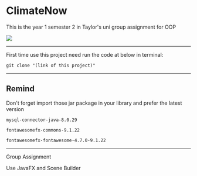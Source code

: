 # ClimateNow   

This is the year 1 semester 2 in Taylor's uni group assignment for OOP

![](https://s3.bmp.ovh/imgs/2022/05/21/745f1f16a199bca8.png)

----
First time use this project need run the code at below in terminal:

```
git clone "(link of this project)"
```
---

## Remind
Don't forget import those jar package in your library and prefer the latest version
```
mysql-connector-java-8.0.29

fontawesomefx-commons-9.1.22

fontawesomefx-fontawesome-4.7.0-9.1.22
```

---
Group Assignment

Use JavaFX and Scene Builder 
